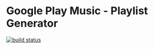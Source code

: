 # Google Play Music - Playlist Generator

[![build status](https://gitlab.com/hugoh/gpm-autoplaylist/badges/master/build.svg)](https://gitlab.com/hugoh/gpm-autoplaylist/commits/master)

